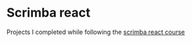 # Scrimba react

Projects I completed while following the [scrimba react course](https://scrimba.com/learn/learnreact)